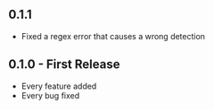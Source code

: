 ## 0.1.1
* Fixed a regex error that causes a wrong detection

## 0.1.0 - First Release
* Every feature added
* Every bug fixed
